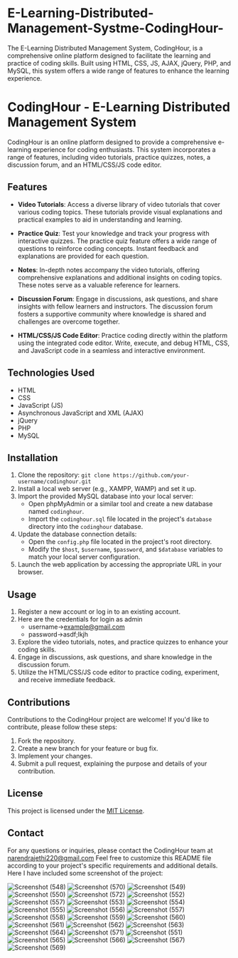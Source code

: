 # E-Learning-Distributed-Management-Systme-CodingHour-
The E-Learning Distributed Management System, CodingHour, is a comprehensive online platform designed to facilitate the learning and practice of coding skills. Built using HTML, CSS, JS, AJAX, jQuery, PHP, and MySQL, this system offers a wide range of features to enhance the learning experience.
# CodingHour - E-Learning Distributed Management System

CodingHour is an online platform designed to provide a comprehensive e-learning experience for coding enthusiasts. This system incorporates a range of features, including video tutorials, practice quizzes, notes, a discussion forum, and an HTML/CSS/JS code editor.

## Features

- **Video Tutorials**: Access a diverse library of video tutorials that cover various coding topics. These tutorials provide visual explanations and practical examples to aid in understanding and learning.

- **Practice Quiz**: Test your knowledge and track your progress with interactive quizzes. The practice quiz feature offers a wide range of questions to reinforce coding concepts. Instant feedback and explanations are provided for each question.

- **Notes**: In-depth notes accompany the video tutorials, offering comprehensive explanations and additional insights on coding topics. These notes serve as a valuable reference for learners.

- **Discussion Forum**: Engage in discussions, ask questions, and share insights with fellow learners and instructors. The discussion forum fosters a supportive community where knowledge is shared and challenges are overcome together.

- **HTML/CSS/JS Code Editor**: Practice coding directly within the platform using the integrated code editor. Write, execute, and debug HTML, CSS, and JavaScript code in a seamless and interactive environment.

## Technologies Used

- HTML
- CSS
- JavaScript (JS)
- Asynchronous JavaScript and XML (AJAX)
- jQuery
- PHP
- MySQL

## Installation

1. Clone the repository: `git clone https://github.com/your-username/codinghour.git`
2. Install a local web server (e.g., XAMPP, WAMP) and set it up.
3. Import the provided MySQL database into your local server:
   - Open phpMyAdmin or a similar tool and create a new database named `codinghour`.
   - Import the `codinghour.sql` file located in the project's `database` directory into the `codinghour` database.
4. Update the database connection details:
   - Open the `config.php` file located in the project's root directory.
   - Modify the `$host`, `$username`, `$password`, and `$database` variables to match your local server configuration.
5. Launch the web application by accessing the appropriate URL in your browser.


## Usage

1. Register a new account or log in to an existing account.
2. Here are the credentials for login as admin
   - username->example@gmail.com
   - password->asdf;lkjh
3. Explore the video tutorials, notes, and practice quizzes to enhance your coding skills.
4. Engage in discussions, ask questions, and share knowledge in the discussion forum.
5. Utilize the HTML/CSS/JS code editor to practice coding, experiment, and receive immediate feedback.

## Contributions

Contributions to the CodingHour project are welcome! If you'd like to contribute, please follow these steps:

1. Fork the repository.
2. Create a new branch for your feature or bug fix.
3. Implement your changes.
4. Submit a pull request, explaining the purpose and details of your contribution.

## License

This project is licensed under the [MIT License](LICENSE).

## Contact

For any questions or inquiries, please contact the CodingHour team at narendrajethi220@gmail.com
Feel free to customize this README file according to your project's specific requirements and additional details.
Here I have included some screenshot of the project:

![Screenshot (548)](https://github.com/narendrajethi220/E-Learning-Distributed-Management-Systme-CodingHour-/assets/55850738/6fb1c5fd-851a-41f2-b10c-f5957e0bfc47)
![Screenshot (570)](https://github.com/narendrajethi220/E-Learning-Distributed-Management-Systme-CodingHour-/assets/55850738/30bb2fcd-1a8d-4d9b-9881-601cdbbcef44)
![Screenshot (549)](https://github.com/narendrajethi220/E-Learning-Distributed-Management-Systme-CodingHour-/assets/55850738/f958b041-55e0-4b35-b620-85d07cd6999d)
![Screenshot (550)](https://github.com/narendrajethi220/E-Learning-Distributed-Management-Systme-CodingHour-/assets/55850738/f4c17ea6-adf5-4f44-a54b-564873df4006)
![Screenshot (572)](https://github.com/narendrajethi220/E-Learning-Distributed-Management-Systme-CodingHour-/assets/55850738/f06c6ca2-3196-4073-a4d9-8e4a62503104)
![Screenshot (552)](https://github.com/narendrajethi220/E-Learning-Distributed-Management-Systme-CodingHour-/assets/55850738/ca39e1fd-c4ed-4546-bc44-25a0e4e6e536)
![Screenshot (557)](https://github.com/narendrajethi220/E-Learning-Distributed-Management-Systme-CodingHour-/assets/55850738/8c9d1f6c-f46e-47e4-86be-6555c6fe224e)
![Screenshot (553)](https://github.com/narendrajethi220/E-Learning-Distributed-Management-Systme-CodingHour-/assets/55850738/256ca7db-ac1b-43d6-8857-85acd6764129)
![Screenshot (554)](https://github.com/narendrajethi220/E-Learning-Distributed-Management-Systme-CodingHour-/assets/55850738/e0f11489-5329-4b07-bd0d-e4a9920df2d7)
![Screenshot (555)](https://github.com/narendrajethi220/E-Learning-Distributed-Management-Systme-CodingHour-/assets/55850738/ccec205f-2547-4559-93ed-2dba36ad0f74)
![Screenshot (556)](https://github.com/narendrajethi220/E-Learning-Distributed-Management-Systme-CodingHour-/assets/55850738/e32b8591-c407-4de4-a981-ce7bacadf791)
![Screenshot (557)](https://github.com/narendrajethi220/E-Learning-Distributed-Management-Systme-CodingHour-/assets/55850738/55610f73-095c-4189-8431-2b4e57bfc89d)
![Screenshot (558)](https://github.com/narendrajethi220/E-Learning-Distributed-Management-Systme-CodingHour-/assets/55850738/8ee6646d-b6ef-4eb1-9289-92b6cb751f80)
![Screenshot (559)](https://github.com/narendrajethi220/E-Learning-Distributed-Management-Systme-CodingHour-/assets/55850738/7548e2db-0177-4692-af6f-f7c5ff963a0a)
![Screenshot (560)](https://github.com/narendrajethi220/E-Learning-Distributed-Management-Systme-CodingHour-/assets/55850738/39f98fb7-1dbd-4f7c-884b-503c5cd60cf7)
![Screenshot (561)](https://github.com/narendrajethi220/E-Learning-Distributed-Management-Systme-CodingHour-/assets/55850738/5f57f351-1385-4357-8a89-d7c419340a50)
![Screenshot (562)](https://github.com/narendrajethi220/E-Learning-Distributed-Management-Systme-CodingHour-/assets/55850738/274773a5-44ca-4b17-8324-72e4b9c870a8)
![Screenshot (563)](https://github.com/narendrajethi220/E-Learning-Distributed-Management-Systme-CodingHour-/assets/55850738/861df741-878a-4539-a158-bc3c011bd5b4)
![Screenshot (564)](https://github.com/narendrajethi220/E-Learning-Distributed-Management-Systme-CodingHour-/assets/55850738/75f15df4-21e3-48f5-86cb-bc4ebf205d3f)
![Screenshot (571)](https://github.com/narendrajethi220/E-Learning-Distributed-Management-Systme-CodingHour-/assets/55850738/828c2cc2-37a0-49d3-970c-9fdedf020a77)
![Screenshot (551)](https://github.com/narendrajethi220/E-Learning-Distributed-Management-Systme-CodingHour-/assets/55850738/76decd76-57a7-46f7-a266-e729b1c244ad)
![Screenshot (565)](https://github.com/narendrajethi220/E-Learning-Distributed-Management-Systme-CodingHour-/assets/55850738/6c9ac85c-0072-42c8-bbaf-ff26adf5779a)
![Screenshot (566)](https://github.com/narendrajethi220/E-Learning-Distributed-Management-Systme-CodingHour-/assets/55850738/00f0849a-a4ee-4485-8b2e-70c56807ddb9)
![Screenshot (567)](https://github.com/narendrajethi220/E-Learning-Distributed-Management-Systme-CodingHour-/assets/55850738/67b62aae-d701-4ae3-b036-2cbf973ade8d)
![Screenshot (569)](https://github.com/narendrajethi220/E-Learning-Distributed-Management-Systme-CodingHour-/assets/55850738/19b58eca-8e16-4ad2-8412-734d0fc18e40)
